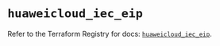 # `huaweicloud_iec_eip`

Refer to the Terraform Registry for docs: [`huaweicloud_iec_eip`](https://registry.terraform.io/providers/huaweicloud/huaweicloud/1.71.1/docs/resources/iec_eip).
